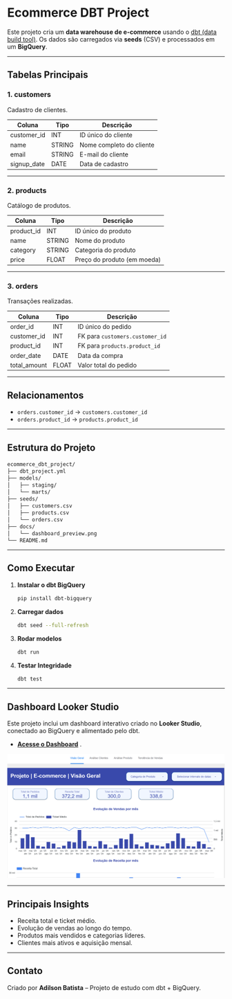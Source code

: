 # Ecommerce DBT Project

Este projeto cria um **data warehouse de e-commerce** usando o [dbt (data build tool)](https://docs.getdbt.com/).
Os dados são carregados via **seeds** (CSV) e processados em um **BigQuery**.

---

## **Tabelas Principais**

### **1. customers**
Cadastro de clientes.

| Coluna        | Tipo    | Descrição                |
|---------------|---------|--------------------------|
| customer_id   | INT     | ID único do cliente      |
| name          | STRING  | Nome completo do cliente |
| email         | STRING  | E-mail do cliente        |
| signup_date   | DATE    | Data de cadastro         |

---

### **2. products**
Catálogo de produtos.

| Coluna      | Tipo    | Descrição                     |
|-------------|---------|-------------------------------|
| product_id  | INT     | ID único do produto            |
| name        | STRING  | Nome do produto                |
| category    | STRING  | Categoria do produto           |
| price       | FLOAT   | Preço do produto (em moeda)    |

---

### **3. orders**
Transações realizadas.

| Coluna        | Tipo    | Descrição                                       |
|---------------|---------|-------------------------------------------------|
| order_id      | INT     | ID único do pedido                              |
| customer_id   | INT     | FK para `customers.customer_id`                  |
| product_id    | INT     | FK para `products.product_id`                    |
| order_date    | DATE    | Data da compra                                  |
| total_amount  | FLOAT   | Valor total do pedido                           |

---

## **Relacionamentos**
- `orders.customer_id` → `customers.customer_id`
- `orders.product_id` → `products.product_id`

---

## **Estrutura do Projeto**
```
ecommerce_dbt_project/
├── dbt_project.yml
├── models/
│   ├── staging/
│   └── marts/
├── seeds/
│   ├── customers.csv
│   ├── products.csv
│   └── orders.csv
├── docs/
│   └── dashboard_preview.png
└── README.md
```

---

## **Como Executar**

1. **Instalar o dbt BigQuery**
   ```bash
   pip install dbt-bigquery
   ```

2. **Carregar dados**
   ```bash
   dbt seed --full-refresh
   ```

3. **Rodar modelos**
   ```bash
   dbt run
   ```

4. **Testar Integridade**
   ```bash
   dbt test
   ```

---

## **Dashboard Looker Studio**

Este projeto inclui um dashboard interativo criado no **Looker Studio**, conectado ao BigQuery e alimentado pelo dbt.

- **[Acesse o Dashboard](https://lookerstudio.google.com/reporting/3ef3f274-e2d2-485e-a4d0-43fdc2ca31ac)** .

![Preview do Dashboard](docs/dashboard_preview.png)

---

## **Principais Insights**
- Receita total e ticket médio.
- Evolução de vendas ao longo do tempo.
- Produtos mais vendidos e categorias líderes.
- Clientes mais ativos e aquisição mensal.

---

## **Contato**
Criado por **Adilson Batista** – Projeto de estudo com dbt + BigQuery.
